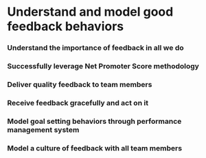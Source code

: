 # Understand and model good feedback behaviors

### Understand the importance of feedback in all we do

### Successfully leverage Net Promoter Score methodology

### Deliver quality feedback to team members

### Receive feedback gracefully and act on it

### Model goal setting behaviors through performance management system

### Model a culture of feedback with all team members